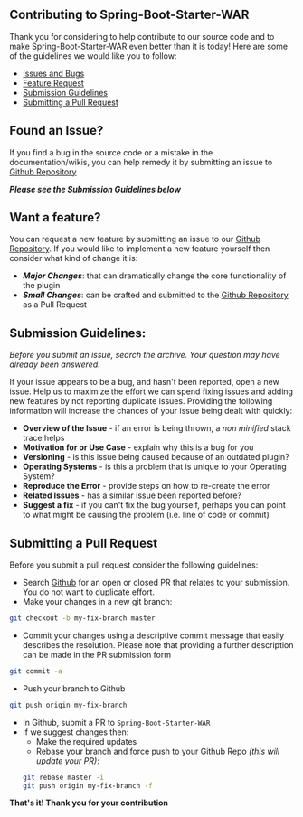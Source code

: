 Contributing to Spring-Boot-Starter-WAR
---

Thank you for considering to help contribute to our source code and to make Spring-Boot-Starter-WAR even better than it is today! Here are some of the guidelines we would like you to follow:

- [Issues and Bugs](#issues)
- [Feature Request](#feature-request)
- [Submission Guidelines](#submission)
- [Submitting a Pull Request](#pull-request)

## <a name="issues"></a> Found an Issue?

If you find a bug in the source code or a mistake in the documentation/wikis, you can help remedy it by submitting an issue to [Github Repository](https://github.com/Stephn-R/spring-boot-starter-war/issues)

***Please see the Submission Guidelines below***

## <a name="feature-request"></a> Want a feature?

You can request a new feature by submitting an issue to our [Github Repository](https://github.com/Stephn-R/spring-boot-starter-war). If you would like to implement a new feature yourself then consider what kind of change it is:

- ***Major Changes***: that can dramatically change the core functionality of the plugin
- ***Small Changes***: can be crafted and submitted to the [Github Repository](https://github.com/Stephn-R/spring-boot-starter-war) as a Pull Request

## <a name="submission"></a> Submission Guidelines:

_Before you submit an issue, search the archive. Your question may have already been answered._

If your issue appears to be a bug, and hasn't been reported, open a new issue. Help us to maximize the effort we can spend fixing issues and adding new features by not reporting duplicate issues. Providing the following information will increase the chances of your issue being dealt with quickly:

- **Overview of the Issue** - if an error is being thrown, a _non minified_ stack trace helps
- **Motivation for or Use Case** - explain why this is a bug for you
- **Versioning** - is this issue being caused because of an outdated plugin?
- **Operating Systems** - is this a problem that is unique to your Operating System?
- **Reproduce the Error** - provide steps on how to re-create the error
- **Related Issues** - has a similar issue been reported before?
- **Suggest a fix** - if you can't fix the bug yourself, perhaps you can point to what might be causing the problem (i.e. line of code or commit)

## <a name="pull-request"></a> Submitting a Pull Request

Before you submit a pull request consider the following guidelines:

- Search [Github](https://github.com/Stephn-R/spring-boot-starter-war/pulls) for an open or closed PR that relates to your submission. You do not want to duplicate effort.
- Make your changes in a new git branch:
```bash
git checkout -b my-fix-branch master
```
- Commit your changes using a descriptive commit message that easily describes the resolution. Please note that providing a further description can be made in the PR submission form
```bash
git commit -a
```
- Push your branch to Github
```bash
git push origin my-fix-branch
```
- In Github, submit a PR to ```Spring-Boot-Starter-WAR```
- If we suggest changes then:
  - Make the required updates
  - Rebase your branch and force push to your Github Repo _(this will update your PR)_:
  ```bash
  git rebase master -i
  git push origin my-fix-branch -f
  ```

**That's it! Thank you for your contribution**